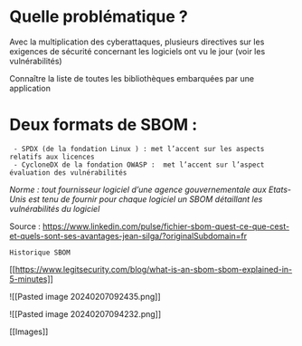 

# Quelle problématique ?

Avec la multiplication des cyberattaques, plusieurs directives sur les exigences de sécurité concernant les logiciels ont vu le jour (voir les vulnérabilités)

Connaître la liste de toutes les bibliothèques embarquées par une application

# Deux formats de SBOM : 

     - SPDX (de la fondation Linux ) : met l’accent sur les aspects relatifs aux licences
     - CycloneDX de la fondation OWASP :  met l’accent sur l’aspect évaluation des vulnérabilités

*Norme : tout fournisseur logiciel d’une agence gouvernementale aux Etats-Unis est tenu de fournir pour chaque logiciel un SBOM détaillant les vulnérabilités du logiciel*

Source : https://www.linkedin.com/pulse/fichier-sbom-quest-ce-que-cest-et-quels-sont-ses-avantages-jean-silga/?originalSubdomain=fr


	Historique SBOM
[[https://www.legitsecurity.com/blog/what-is-an-sbom-sbom-explained-in-5-minutes]]

![[Pasted image 20240207092435.png]]

![[Pasted image 20240207094232.png]]


[[Images]]
